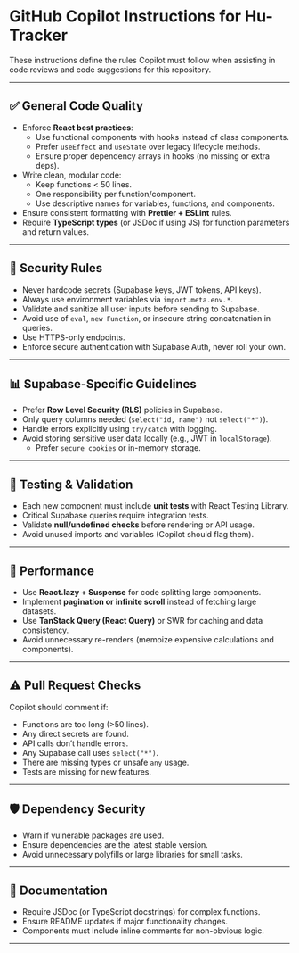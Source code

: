 # GitHub Copilot Instructions for Hu-Tracker

These instructions define the rules Copilot must follow when assisting in code reviews and code suggestions for this repository.

---

## ✅ General Code Quality
- Enforce **React best practices**: 
  - Use functional components with hooks instead of class components.
  - Prefer `useEffect` and `useState` over legacy lifecycle methods.
  - Ensure proper dependency arrays in hooks (no missing or extra deps).
- Write clean, modular code:
  - Keep functions < 50 lines.
  - One responsibility per function/component.
  - Use descriptive names for variables, functions, and components.
- Ensure consistent formatting with **Prettier + ESLint** rules.
- Require **TypeScript types** (or JSDoc if using JS) for function parameters and return values.

---

## 🔐 Security Rules
- Never hardcode secrets (Supabase keys, JWT tokens, API keys).
- Always use environment variables via `import.meta.env.*`.
- Validate and sanitize all user inputs before sending to Supabase.
- Avoid use of `eval`, `new Function`, or insecure string concatenation in queries.
- Use HTTPS-only endpoints.
- Enforce secure authentication with Supabase Auth, never roll your own.

---

## 📊 Supabase-Specific Guidelines
- Prefer **Row Level Security (RLS)** policies in Supabase.
- Only query columns needed (`select("id, name")` not `select("*")`).
- Handle errors explicitly using `try/catch` with logging.
- Avoid storing sensitive user data locally (e.g., JWT in `localStorage`).
  - Prefer `secure cookies` or in-memory storage.

---

## 🧪 Testing & Validation
- Each new component must include **unit tests** with React Testing Library.
- Critical Supabase queries require integration tests.
- Validate **null/undefined checks** before rendering or API usage.
- Avoid unused imports and variables (Copilot should flag them).

---

## 🚀 Performance
- Use **React.lazy + Suspense** for code splitting large components.
- Implement **pagination or infinite scroll** instead of fetching large datasets.
- Use **TanStack Query (React Query)** or SWR for caching and data consistency.
- Avoid unnecessary re-renders (memoize expensive calculations and components).

---

## ⚠️ Pull Request Checks
Copilot should comment if:
- Functions are too long (>50 lines).
- Any direct secrets are found.
- API calls don’t handle errors.
- Any Supabase call uses `select("*")`.
- There are missing types or unsafe `any` usage.
- Tests are missing for new features.

---

## 🛡️ Dependency Security
- Warn if vulnerable packages are used.
- Ensure dependencies are the latest stable version.
- Avoid unnecessary polyfills or large libraries for small tasks.

---

## 📘 Documentation
- Require JSDoc (or TypeScript docstrings) for complex functions.
- Ensure README updates if major functionality changes.
- Components must include inline comments for non-obvious logic.

---
